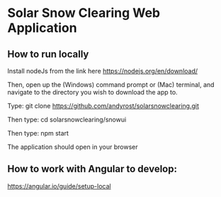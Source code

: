 # Solar Snow Clearing Web Application

## How to run locally

Install nodeJs from the link here
https://nodejs.org/en/download/

Then, open up the (Windows) command prompt or (Mac) terminal, and navigate to the directory you wish to download the app to.

Type: git clone https://github.com/andyrost/solarsnowclearing.git

Then type: cd solarsnowclearing/snowui

Then type: npm start

The application should open in your browser

## How to work with Angular to develop:
https://angular.io/guide/setup-local
